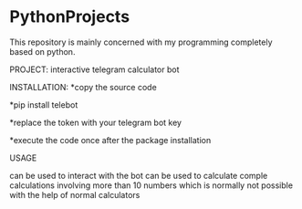 # PythonProjects
This repository is mainly concerned with my programming completely based on python.

PROJECT:
interactive telegram calculator bot

INSTALLATION:
*copy  the source code


*pip install telebot


*replace the token with your telegram bot key



*execute the code once after the package installation

USAGE

can be used to interact with the bot
can be used to calculate comple calculations involving more than
10 numbers which is normally not possible with the help of
normal calculators




